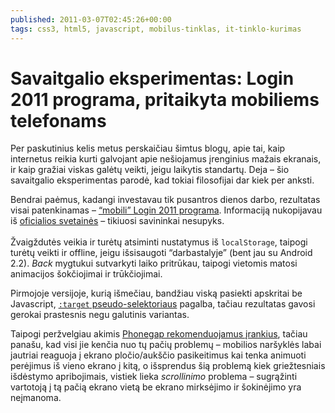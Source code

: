 ```yaml
---
published: 2011-03-07T02:45:26+00:00
tags: css3, html5, javascript, mobilus-tinklas, it-tinklo-kurimas
---
```


# Savaitgalio eksperimentas: Login 2011 programa, pritaikyta mobiliems telefonams

<p>Per paskutinius kelis metus perskaičiau šimtus blogų, apie tai, kaip internetus reikia kurti galvojant apie nešiojamus įrenginius mažais ekranais, ir kaip gražiai viskas galėtų veikti, jeigu laikytis standartų. Deja – šio savaitgalio eksperimentas parodė, kad tokiai filosofijai dar kiek per anksti.</p>
<p>Bendrai paėmus, kadangi investavau tik pusantros dienos darbo, rezultatas visai patenkinamas – <a href="http://dominykas.net/login/">“mobili” Login 2011 programa</a>. Informaciją nukopijavau iš <a href="http://www.login.lt/">oficialios svetainės</a> – tikiuosi savininkai nesupyks.<br>
<span id="more-355"></span><br>
Žvaigždutės veikia ir turėtų atsiminti nustatymus iš <code>localStorage</code>, taipogi turėtų veikti ir offline, jeigu išsisaugoti “darbastalyje” (bent jau su Android 2.2). <i>Back</i> mygtukui sutvarkyti laiko pritrūkau, taipogi vietomis matosi animacijos šokčiojimai ir trūkčiojimai.</p>
<p>Pirmojoje versijoje, kurią išmečiau, bandžiau viską pasiekti apskritai be Javascript, <a href="http://webdesignernotebook.com/css/the-css3-target-pseudo-class-and-css-animations/"><code>:target</code> pseudo-selektoriaus</a> pagalba, tačiau rezultatas gavosi gerokai prastesnis negu galutinis variantas.</p>
<p>Taipogi peržvelgiau akimis <a href="http://www.phonegap.com/tools">Phonegap rekomenduojamus įrankius</a>, tačiau panašu, kad visi jie kenčia nuo tų pačių problemų – mobilios naršyklės labai jautriai reaguoja į ekrano pločio/aukščio pasikeitimus kai tenka animuoti perėjimus iš vieno ekrano į kitą, o išsprendus šią problemą kiek griežtesniais išdėstymo apribojimais, vistiek lieka <i>scrollinimo</i> problema – sugrąžinti vartotoją į tą pačią ekrano vietą be ekrano mirksėjimo ir šokinėjimo yra neįmanoma.</p>